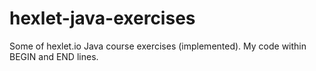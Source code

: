 # hexlet-java-exercises
Some of hexlet.io Java course exercises (implemented).
My code within BEGIN and END lines.
